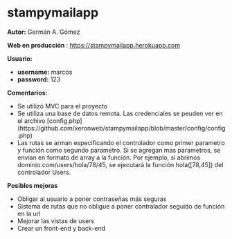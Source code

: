 # stampymailapp
<b>Autor:</b> Germán A. Gómez 

<b> Web en producción </b>: https://stampymailapp.herokuapp.com

<b> Usuario:</b> 
<ul>
  <li><b>username:</b>  marcos</li>
  <li><b>password:</b>  123</li>
</ul>

<b>Comentarios:</b>
<ul>
  <li>Se utilizó MVC para el proyecto</li>
  <li>Se utiliza una base de datos remota. Las credenciales se peuden ver en el archivo [config.php](https://github.com/xeronweb/stampymailapp/blob/master/config/config.php)</li>
  <li>Las rutas se arman especificando el controlador como primer parametro y función como segundo parametro. Si se agregan mas parametros, se envian en formato de array a la función. Por ejemplo, si abrimos dominio.com/users/hola/78/45, se ejecutará la función hola([78,45]) del controlador Users.</li>
</ul>

<b>Posibles mejoras</b>
<ul>
  <li>Obligar al usuario a poner contraseñas más seguras</li>
  <li>Sistema de rutas que no obligue a poner contralador seguido de función en la url</li>
  <li>Mejorar las vistas de users</li>
  <li>Crear un front-end y back-end</li>
</ul>

